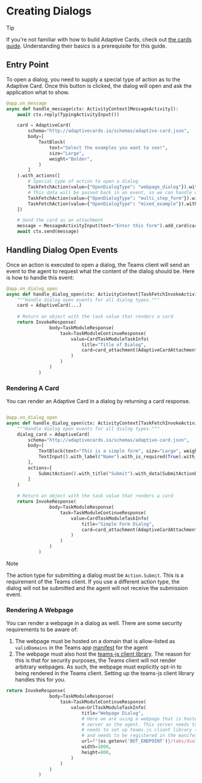 # Creating Dialogs

> [!TIP]
> If you're not familiar with how to build Adaptive Cards, check out [the cards guide](../adaptive-cards). Understanding their basics is a prerequisite for this guide.

## Entry Point

To open a dialog, you need to supply a special type of action as to the Adaptive Card. Once this button is clicked, the dialog will open and ask the application what to show.

```python
@app.on_message
async def handle_message(ctx: ActivityContext[MessageActivity]):
    await ctx.reply(TypingActivityInput())

    card = AdaptiveCard(
        schema="http://adaptivecards.io/schemas/adaptive-card.json",
        body=[
            TextBlock(
                text="Select the examples you want to see!",
                size="Large",
                weight="Bolder",
            )
        ]
    ).with_actions([
        # Special type of action to open a dialog
        TaskFetchAction(value={"OpenDialogType": "webpage_dialog"}).with_title("Webpage Dialog"),
        # This data will be passed back in an event, so we can handle what to show in the dialog
        TaskFetchAction(value={"OpenDialogType": "multi_step_form"}).with_title("Multi-step Form"),
        TaskFetchAction(value={"OpenDialogType": "mixed_example"}).with_title("Mixed Example")
    ])

    # Send the card as an attachment
    message = MessageActivityInput(text="Enter this form").add_card(card)
    await ctx.send(message)
```

## Handling Dialog Open Events

Once an action is executed to open a dialog, the Teams client will send an event to the agent to request what the content of the dialog should be. Here is how to handle this event:

```python
@app.on_dialog_open
async def handle_dialog_open(ctx: ActivityContext[TaskFetchInvokeActivity]):
    """Handle dialog open events for all dialog types."""
    card = AdaptiveCard(...)
    
    # Return an object with the task value that renders a card
    return InvokeResponse(
                body=TaskModuleResponse(
                    task=TaskModuleContinueResponse(
                        value=CardTaskModuleTaskInfo(
                            title="Title of Dialog",
                            card=card_attachment(AdaptiveCardAttachment(content=card)),
                        )
                    )
                )
            )
```

### Rendering A Card

You can render an Adaptive Card in a dialog by returning a card response.

```python

@app.on_dialog_open
async def handle_dialog_open(ctx: ActivityContext[TaskFetchInvokeActivity]):
    """Handle dialog open events for all dialog types."""
    dialog_card = AdaptiveCard(
        schema="http://adaptivecards.io/schemas/adaptive-card.json",
        body=[
            TextBlock(text="This is a simple form", size="Large", weight="Bolder"),
            TextInput().with_label("Name").with_is_required(True).with_id("name").with_placeholder("Enter your name"),
        ],
        actions=[
            SubmitAction().with_title("Submit").with_data(SubmitActionData(ms_teams={"SubmissionDialogType": "simple_form"}))
        ]
    )
    
    # Return an object with the task value that renders a card
    return InvokeResponse(
                body=TaskModuleResponse(
                    task=TaskModuleContinueResponse(
                        value=CardTaskModuleTaskInfo(
                            title="Simple Form Dialog",
                            card=card_attachment(AdaptiveCardAttachment(content=dialog_card)),
                        )
                    )
                )
            )
```

> [!NOTE]
> The action type for submitting a dialog must be `Action.Submit`. This is a requirement of the Teams client. If you use a different action type, the dialog will not be submitted and the agent will not receive the submission event.

### Rendering A Webpage

You can render a webpage in a dialog as well. There are some security requirements to be aware of:

1. The webpage must be hosted on a domain that is allow-listed as `validDomains` in the Teams app [manifest](/teams/deployment/manifest) for the agent
2. The webpage must also host the [teams-js client library](https://www.npmjs.com/package/@microsoft/teams-js). The reason for this is that for security purposes, the Teams client will not render arbitrary webpages. As such, the webpage must explicitly opt-in to being rendered in the Teams client. Setting up the teams-js client library handles this for you.

```python
return InvokeResponse(
                body=TaskModuleResponse(
                    task=TaskModuleContinueResponse(
                        value=UrlTaskModuleTaskInfo(
                            title="Webpage Dialog",
                            # Here we are using a webpage that is hosted in the same
                            # server as the agent. This server needs to be publicly accessible,
                            # needs to set up teams.js client library (https://www.npmjs.com/package/@microsoft/teams-js)
                            # and needs to be registered in the manifest.
                            url=f"{os.getenv('BOT_ENDPOINT')}/tabs/dialog-webpage",
                            width=1000,
                            height=800,
                        )
                    )
                )
            )
```
